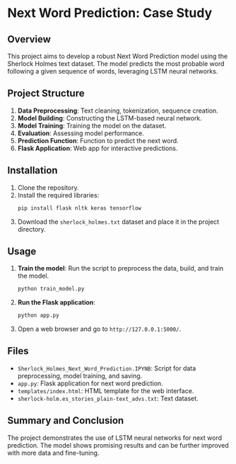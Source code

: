 # Next Word Prediction: Case Study

## Overview

This project aims to develop a robust Next Word Prediction model using the Sherlock Holmes text dataset. The model predicts the most probable word following a given sequence of words, leveraging LSTM neural networks.

## Project Structure

1. **Data Preprocessing**: Text cleaning, tokenization, sequence creation.
2. **Model Building**: Constructing the LSTM-based neural network.
3. **Model Training**: Training the model on the dataset.
4. **Evaluation**: Assessing model performance.
5. **Prediction Function**: Function to predict the next word.
6. **Flask Application**: Web app for interactive predictions.

## Installation

1. Clone the repository.
2. Install the required libraries:
    ```bash
    pip install flask nltk keras tensorflow
    ```
3. Download the `sherlock_holmes.txt` dataset and place it in the project directory.

## Usage

1. **Train the model**: Run the script to preprocess the data, build, and train the model.
    ```bash
    python train_model.py
    ```
2. **Run the Flask application**:
    ```bash
    python app.py
    ```
3. Open a web browser and go to `http://127.0.0.1:5000/`.

## Files

- `Sherlock_Holmes_Next_Word_Prediction.IPYNB`: Script for data preprocessing, model training, and saving.
- `app.py`: Flask application for next word prediction.
- `templates/index.html`: HTML template for the web interface.
- `sherlock-holm.es_stories_plain-text_advs.txt`: Text dataset.

## Summary and Conclusion

The project demonstrates the use of LSTM neural networks for next word prediction. The model shows promising results and can be further improved with more data and fine-tuning.


